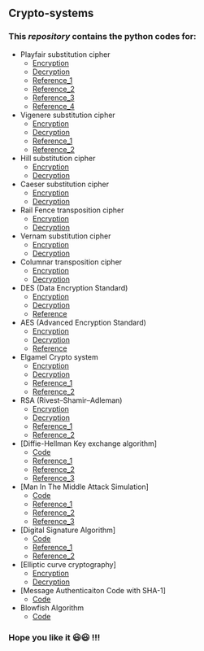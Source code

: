 ## Crypto-systems
### This *repository* contains the python codes for:
* Playfair substitution cipher 
  * [Encryption](playfair_encryption.py)
  * [Decryption](playfair_decryption.py)
  * [Reference_1](https://www.youtube.com/watch?v=U_J2xnhblPg)
  * [Reference_2](https://www.youtube.com/watch?v=O8MxWNfrzho&t=4s)
  * [Reference_3](https://www.youtube.com/watch?v=66K1tplwYqg&t=5s)
  * [Reference_4](https://www.youtube.com/watch?v=2PUInSjhxNs)
* Vigenere substitution cipher
  * [Encryption](vigenere_encryption.py)
  * [Decryption](vigenere_decryption.py)
  * [Reference_1](https://www.youtube.com/watch?v=FAbkLSktxWQ)
  * [Reference_2](https://www.youtube.com/watch?v=zLbZM_MA3qE&t=575s)
* Hill substitution cipher
  * [Encryption](hill_encryption.py)
  * [Decryption](hill_decryption.py)
* Caeser substitution cipher
  * [Encryption](caesar_encryption.py)
  * [Decryption](caesar_decryption.py)
* Rail Fence transposition cipher
  * [Encryption](railfence_encryption.py)
  * [Decryption](railfence_decryption.py)
* Vernam substitution cipher
  * [Encryption](vernam_encryption.py)
  * [Decryption](vernam_decryption.py)
* Columnar transposition cipher
  * [Encryption](columnar_transposition_encryption.py)
  * [Decryption](columnar_transposition_decryption.py)
* DES (Data Encryption Standard)
  * [Encryption](des_encry_decry.py)
  * [Decryption](des_encry_decry.py)
  * [Reference](https://www.geeksforgeeks.org/data-encryption-standard-des-set-1)
* AES (Advanced Encryption Standard)
  * [Encryption](aes_encry_decry.py)
  * [Decryption](aes_encry_decry.py)
  * [Reference](https://medium.com/quick-code/aes-implementation-in-python-a82f582f51c2)
* Elgamel Crypto system
  * [Encryption](elGamel_encry_decry.py)
  * [Decryption](elGamel_encry_decry.py)
  * [Reference_1](https://www.wolframalpha.com/widgets/view.jsp?id=ef51422db7db201ebc03c8800f41ba99)
  * [Reference_2](https://en.wikipedia.org/wiki/Primitive_root_modulo_n)
* RSA (Rivest–Shamir–Adleman)
  * [Encryption](rsa_encry_decry.py)
  * [Decryption](rsa_encry_decry.py)
  * [Reference_1](https://github.com/agottiparthy1/rsa/blob/master/rsa_python)
  * [Reference_2](https://github.com/faisalkhan91/RSA-Algorithm/blob/master/RSA.py)
* [Diffie-Hellman Key exchange algorithm]
  * [Code](diff_hellmen_key_exchange.py)
  * [Reference_1](https://sublimerobots.com/2015/01/simple-diffie-hellman-example-python/)
  * [Reference_2](https://trinket.io/python/d574095364)
  * [Reference_3](https://www.wolframalpha.com/widgets/view.jsp?id=ef51422db7db201ebc03c8800f41ba99)
* [Man In The Middle Attack Simulation]
  * [Code](man_in_the_middle.py)
  * [Reference_1](https://sublimerobots.com/2015/01/simple-diffie-hellman-example-python/)
  * [Reference_2](https://trinket.io/python/d574095364)
  * [Reference_3](https://www.wolframalpha.com/widgets/view.jsp?id=ef51422db7db201ebc03c8800f41ba99)
* [Digital Signature Algorithm]
  * [Code](digital_signature.py)
  * [Reference_1](https://en.wikipedia.org/wiki/Digital_Signature_Algorithm)
  * [Reference_2](https://www.includehelp.com/cryptography/digital-signature-algorithm-dsa.aspx)
* [Elliptic curve cryptography]
  * [Encryption](elliptic_curve_encry_decry.py)
  * [Decryption](elliptic_curve_encry_decry.py)
* [Message Authenticaiton Code with SHA-1]
  * [Code](hmac_with_sha1.py)
* Blowfish Algorithm
  * [Code](blowfish_encry_decry.py)
### Hope you like it :smiley::smiley: !!! 
